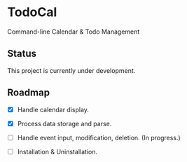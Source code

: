 # TodoCal

Command-line Calendar &amp; Todo Management

## Status

This project is currently under development.

## Roadmap

- [x] Handle calendar display.
- [x] Process data storage and parse.
- [ ] Handle event input, modification, deletion. (In progress.)
- [ ] Installation & Uninstallation.


